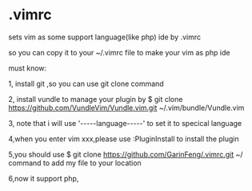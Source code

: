 # .vimrc
sets vim as some support language(like php) ide by .vimrc

so you can copy it to your ~/.vimrc file to make your vim as php ide

must know:

1, install git ,so you can use git clone command

2, install vundle to manage your plugin by $ git clone https://github.com/VundleVim/Vundle.vim.git ~/.vim/bundle/Vundle.vim

3, note that i will use '-----language-----' to set it to specical language

4,when you enter vim xxx,please use :PluginInstall to install the plugin

5,you should use $ git clone https://github.com/GarinFeng/.vimrc.git ~/   command to add my file to your location

6,now it support php,
